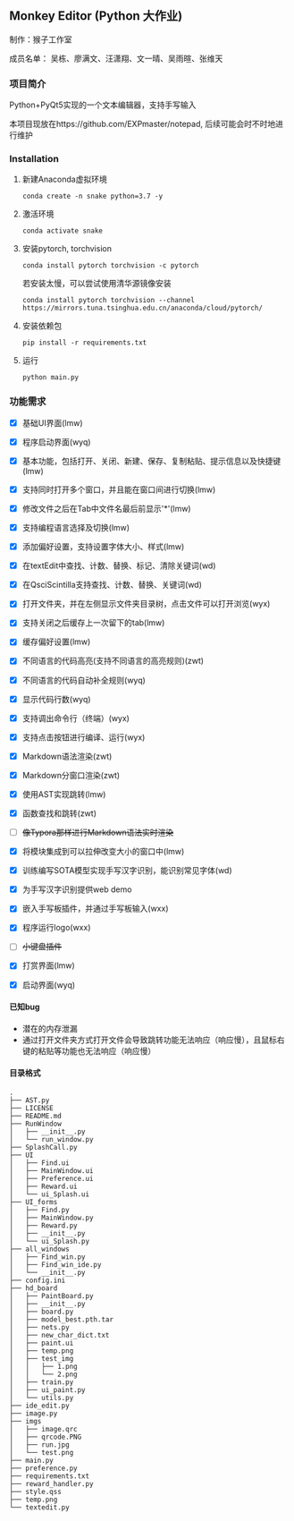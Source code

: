## Monkey Editor (Python 大作业)


制作：猴子工作室

成员名单：
吴栋、廖满文、汪潇翔、文一晴、吴雨暄、张维天

### 项目简介

Python+PyQt5实现的一个文本编辑器，支持手写输入

本项目现放在https://github.com/EXPmaster/notepad, 
后续可能会时不时地进行维护

### Installation
1. 新建Anaconda虚拟环境

   ```shell script
   conda create -n snake python=3.7 -y
   ```
   
2. 激活环境

   ```shell script
   conda activate snake
   ```

3. 安装pytorch, torchvision

   ```shell script
   conda install pytorch torchvision -c pytorch
   ```
   
   若安装太慢，可以尝试使用清华源镜像安装
   ```shell script
   conda install pytorch torchvision --channel https://mirrors.tuna.tsinghua.edu.cn/anaconda/cloud/pytorch/
   ```

4. 安装依赖包

   ```shell script
   pip install -r requirements.txt
   ```

5. 运行

   ```shell script
   python main.py
   ```

### 功能需求

- [x]   基础UI界面(lmw)

- [x]	程序启动界面(wyq)
- [x]   基本功能，包括打开、关闭、新建、保存、复制粘贴、提示信息以及快捷键(lmw)
- [x]   支持同时打开多个窗口，并且能在窗口间进行切换(lmw)
- [x]   修改文件之后在Tab中文件名最后前显示'*'(lmw)
- [x]   支持编程语言选择及切换(lmw)
- [x]   添加偏好设置，支持设置字体大小、样式(lmw)
- [x]   在textEdit中查找、计数、替换、标记、清除关键词(wd)
- [x]   在QsciScintilla支持查找、计数、替换、关键词(wd)
- [x]   打开文件夹，并在左侧显示文件夹目录树，点击文件可以打开浏览(wyx)
- [x]   支持关闭之后缓存上一次留下的tab(lmw)
- [x]   缓存偏好设置(lmw)
- [x]   不同语言的代码高亮(支持不同语言的高亮规则)(zwt)
- [x]   不同语言的代码自动补全规则(wyq)
- [x]   显示代码行数(wyq)
- [x]   支持调出命令行（终端）(wyx)
- [x]   支持点击按钮进行编译、运行(wyx)
- [x]   Markdown语法渲染(zwt)
- [x]   Markdown分窗口渲染(zwt)
- [x]   使用AST实现跳转(lmw)
- [x]   函数查找和跳转(zwt)
- [ ]   ~~像Typora那样进行Markdown语法实时渲染~~
- [x]   将模块集成到可以拉伸改变大小的窗口中(lmw)
- [x]   训练编写SOTA模型实现手写汉字识别，能识别常见字体(wd)
- [x]   为手写汉字识别提供web demo
- [x]   嵌入手写板插件，并通过手写板输入(wxx)

- [x]	程序运行logo(wxx)
- [ ]   ~~小键盘插件~~
- [x]   打赏界面(lmw)
- [x]   启动界面(wyq)

#### 已知bug
* 潜在的内存泄漏
* 通过打开文件夹方式打开文件会导致跳转功能无法响应（响应慢），且鼠标右键的粘贴等功能也无法响应（响应慢）

#### 目录格式

```
.
├── AST.py
├── LICENSE
├── README.md
├── RunWindow
│   ├── __init__.py
│   └── run_window.py
├── SplashCall.py
├── UI
│   ├── Find.ui
│   ├── MainWindow.ui
│   ├── Preference.ui
│   ├── Reward.ui
│   └── ui_Splash.ui
├── UI_forms
│   ├── Find.py
│   ├── MainWindow.py
│   ├── Reward.py
│   ├── __init__.py
│   └── ui_Splash.py
├── all_windows
│   ├── Find_win.py
│   ├── Find_win_ide.py
│   └── __init__.py
├── config.ini
├── hd_board
│   ├── PaintBoard.py
│   ├── __init__.py
│   ├── board.py
│   ├── model_best.pth.tar
│   ├── nets.py
│   ├── new_char_dict.txt
│   ├── paint.ui
│   ├── temp.png
│   ├── test_img
│   │   ├── 1.png
│   │   └── 2.png
│   ├── train.py
│   ├── ui_paint.py
│   └── utils.py
├── ide_edit.py
├── image.py
├── imgs
│   ├── image.qrc
│   ├── qrcode.PNG
│   ├── run.jpg
│   └── test.png
├── main.py
├── preference.py
├── requirements.txt
├── reward_handler.py
├── style.qss
├── temp.png
└── textedit.py

```










